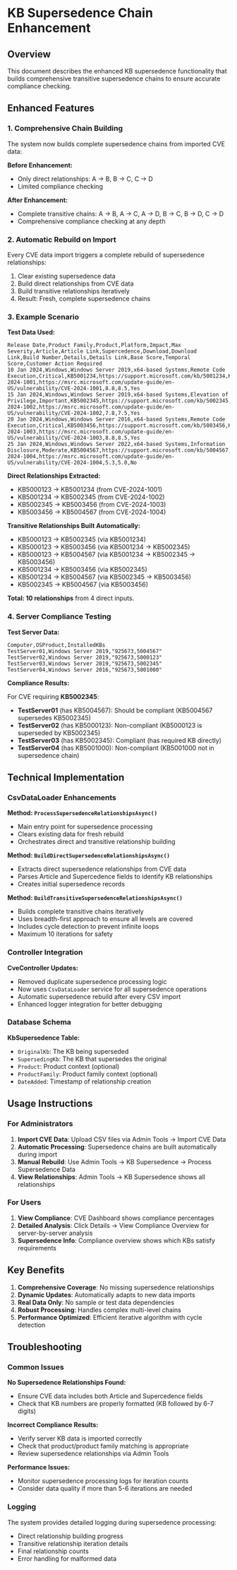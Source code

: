 # KB Supersedence Chain Enhancement

## Overview

This document describes the enhanced KB supersedence functionality that builds comprehensive transitive supersedence chains to ensure accurate compliance checking.

## Enhanced Features

### 1. Comprehensive Chain Building

The system now builds complete supersedence chains from imported CVE data:

**Before Enhancement:**
- Only direct relationships: A → B, B → C, C → D
- Limited compliance checking

**After Enhancement:**
- Complete transitive chains: A → B, A → C, A → D, B → C, B → D, C → D
- Comprehensive compliance checking at any depth

### 2. Automatic Rebuild on Import

Every CVE data import triggers a complete rebuild of supersedence relationships:
1. Clear existing supersedence data
2. Build direct relationships from CVE data
3. Build transitive relationships iteratively
4. Result: Fresh, complete supersedence chains

### 3. Example Scenario

**Test Data Used:**
```csv
Release Date,Product Family,Product,Platform,Impact,Max Severity,Article,Article Link,Supercedence,Download,Download Link,Build Number,Details,Details Link,Base Score,Temporal Score,Customer Action Required
10 Jan 2024,Windows,Windows Server 2019,x64-based Systems,Remote Code Execution,Critical,KB5001234,https://support.microsoft.com/kb/5001234,KB5000123,KB5001234,https://catalog.update.microsoft.com/kb/5001234,19041.1234,CVE-2024-1001,https://msrc.microsoft.com/update-guide/en-US/vulnerability/CVE-2024-1001,8.8,8.5,Yes
15 Jan 2024,Windows,Windows Server 2019,x64-based Systems,Elevation of Privilege,Important,KB5002345,https://support.microsoft.com/kb/5002345,KB5001234,KB5002345,https://catalog.update.microsoft.com/kb/5002345,19041.1245,CVE-2024-1002,https://msrc.microsoft.com/update-guide/en-US/vulnerability/CVE-2024-1002,7.8,7.5,Yes
20 Jan 2024,Windows,Windows Server 2016,x64-based Systems,Remote Code Execution,Critical,KB5003456,https://support.microsoft.com/kb/5003456,KB5002345,KB5003456,https://catalog.update.microsoft.com/kb/5003456,14393.1456,CVE-2024-1003,https://msrc.microsoft.com/update-guide/en-US/vulnerability/CVE-2024-1003,8.8,8.5,Yes
25 Jan 2024,Windows,Windows Server 2022,x64-based Systems,Information Disclosure,Moderate,KB5004567,https://support.microsoft.com/kb/5004567,KB5003456,KB5004567,https://catalog.update.microsoft.com/kb/5004567,20348.567,CVE-2024-1004,https://msrc.microsoft.com/update-guide/en-US/vulnerability/CVE-2024-1004,5.3,5.0,No
```

**Direct Relationships Extracted:**
- KB5000123 → KB5001234 (from CVE-2024-1001)
- KB5001234 → KB5002345 (from CVE-2024-1002)
- KB5002345 → KB5003456 (from CVE-2024-1003)
- KB5003456 → KB5004567 (from CVE-2024-1004)

**Transitive Relationships Built Automatically:**
- KB5000123 → KB5002345 (via KB5001234)
- KB5000123 → KB5003456 (via KB5001234 → KB5002345)
- KB5000123 → KB5004567 (via KB5001234 → KB5002345 → KB5003456)
- KB5001234 → KB5003456 (via KB5002345)
- KB5001234 → KB5004567 (via KB5002345 → KB5003456)
- KB5002345 → KB5004567 (via KB5003456)

**Total: 10 relationships** from 4 direct inputs.

### 4. Server Compliance Testing

**Test Server Data:**
```csv
Computer,OSProduct,InstalledKBs
TestServer01,Windows Server 2019,"925673,5004567"
TestServer02,Windows Server 2019,"925673,5000123"
TestServer03,Windows Server 2019,"925673,5002345"
TestServer04,Windows Server 2016,"925673,5001000"
```

**Compliance Results:**

For CVE requiring **KB5002345**:
- **TestServer01** (has KB5004567): Should be compliant (KB5004567 supersedes KB5002345)
- **TestServer02** (has KB5000123): Non-compliant (KB5000123 is superseded by KB5002345)
- **TestServer03** (has KB5002345): Compliant (has required KB directly)
- **TestServer04** (has KB5001000): Non-compliant (KB5001000 not in supersedence chain)

## Technical Implementation

### CsvDataLoader Enhancements

**Method: `ProcessSupersedenceRelationshipsAsync()`**
- Main entry point for supersedence processing
- Clears existing data for fresh rebuild
- Orchestrates direct and transitive relationship building

**Method: `BuildDirectSupersedenceRelationshipsAsync()`**
- Extracts direct supersedence relationships from CVE data
- Parses Article and Supercedence fields to identify KB relationships
- Creates initial supersedence records

**Method: `BuildTransitiveSupersedenceRelationshipsAsync()`**
- Builds complete transitive chains iteratively
- Uses breadth-first approach to ensure all levels are covered
- Includes cycle detection to prevent infinite loops
- Maximum 10 iterations for safety

### Controller Integration

**CveController Updates:**
- Removed duplicate supersedence processing logic
- Now uses `CsvDataLoader` service for all supersedence operations
- Automatic supersedence rebuild after every CSV import
- Enhanced logger integration for better debugging

### Database Schema

**KbSupersedence Table:**
- `OriginalKb`: The KB being superseded
- `SupersedingKb`: The KB that supersedes the original
- `Product`: Product context (optional)
- `ProductFamily`: Product family context (optional)
- `DateAdded`: Timestamp of relationship creation

## Usage Instructions

### For Administrators

1. **Import CVE Data**: Upload CSV files via Admin Tools → Import CVE Data
2. **Automatic Processing**: Supersedence chains are built automatically during import
3. **Manual Rebuild**: Use Admin Tools → KB Supersedence → Process Supersedence Data
4. **View Relationships**: Admin Tools → KB Supersedence shows all relationships

### For Users

1. **View Compliance**: CVE Dashboard shows compliance percentages
2. **Detailed Analysis**: Click Details → View Compliance Overview for server-by-server analysis
3. **Supersedence Info**: Compliance overview shows which KBs satisfy requirements

## Key Benefits

1. **Comprehensive Coverage**: No missing supersedence relationships
2. **Dynamic Updates**: Automatically adapts to new data imports
3. **Real Data Only**: No sample or test data dependencies
4. **Robust Processing**: Handles complex multi-level chains
5. **Performance Optimized**: Efficient iterative algorithm with cycle detection

## Troubleshooting

### Common Issues

**No Supersedence Relationships Found:**
- Ensure CVE data includes both Article and Supercedence fields
- Check that KB numbers are properly formatted (KB followed by 6-7 digits)

**Incorrect Compliance Results:**
- Verify server KB data is imported correctly
- Check that product/product family matching is appropriate
- Review supersedence relationships via Admin Tools

**Performance Issues:**
- Monitor supersedence processing logs for iteration counts
- Consider data quality if more than 5-6 iterations are needed

### Logging

The system provides detailed logging during supersedence processing:
- Direct relationship building progress
- Transitive relationship iteration details
- Final relationship counts
- Error handling for malformed data